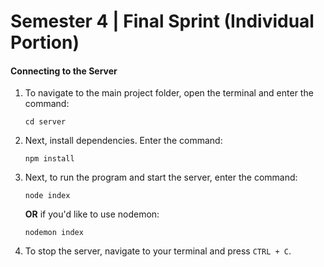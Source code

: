 <!--
    In VSCode, To switch to markdown preview mode, press Ctrl+Shift+V in the editor.

    To view preview side-by-side press (Ctrl+K V).
-->

# Semester 4 | Final Sprint (Individual Portion)

#### **Connecting to the Server**

1. To navigate to the main project folder, open the terminal and enter the command:

   ```
   cd server

   ```

2. Next, install dependencies. Enter the command:

   ```
   npm install
   ```

3. Next, to run the program and start the server, enter the command:

   ```
   node index
   ```

   **OR** if you'd like to use nodemon:

   ```
   nodemon index
   ```

5. To stop the server, navigate to your terminal and press `CTRL + C`.
